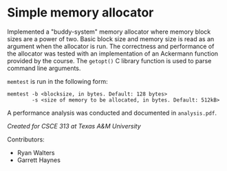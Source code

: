 # Simple memory allocator

Implemented a "buddy-system" memory allocator where memory block sizes are a power of two. Basic block size and memory size is read as an argument when the allocator is run. The correctness and performance of the allocator was tested with an implementation of an Ackermann function provided by the course. The `getopt()` C library function is used to parse command line arguments.

`memtest` is run in the following form:
```
memtest -b <blocksize, in bytes. Default: 128 bytes>
        -s <size of memory to be allocated, in bytes. Default: 512kB>
```

A performance analysis was conducted and documented in `analysis.pdf`.

_Created for CSCE 313 at Texas A&M University_

Contributors:
* Ryan Walters
* Garrett Haynes
